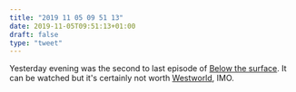 ```yaml
---
title: "2019 11 05 09 51 13"
date: 2019-11-05T09:51:13+01:00
draft: false
type: "tweet"
---
```

Yesterday evening was the second to last episode of [Below the surface](https://en.wikipedia.org/wiki/Below_the_Surface_(Danish_TV_series)). It can be watched but it's certainly not worth [Westworld](https://en.wikipedia.org/wiki/Westworld_(TV_series)), IMO.

